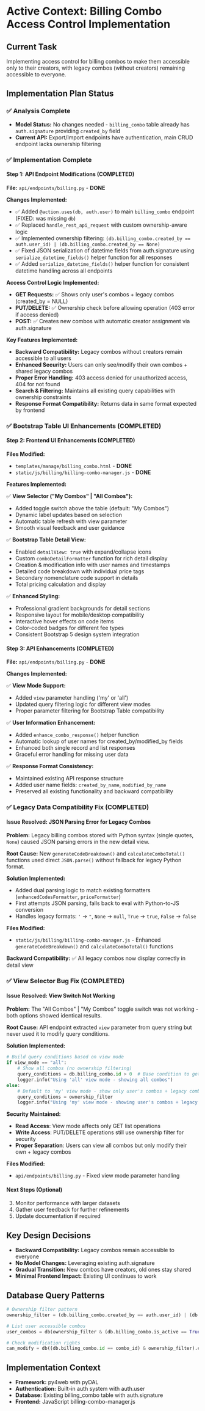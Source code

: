 # Active Context: Billing Combo Access Control Implementation

## Current Task

Implementing access control for billing combos to make them accessible only to their creators, with legacy combos (without creators) remaining accessible to everyone.

## Implementation Plan Status

### ✅ Analysis Complete

- **Model Status:** No changes needed - `billing_combo` table already has `auth.signature` providing `created_by` field
- **Current API:** Export/Import endpoints have authentication, main CRUD endpoint lacks ownership filtering

### ✅ Implementation Complete

#### Step 1: API Endpoint Modifications (COMPLETED)

**File:** `api/endpoints/billing.py` - **DONE**

**Changes Implemented:**

- ✅ Added `@action.uses(db, auth.user)` to main `billing_combo` endpoint (FIXED: was missing `db`)
- ✅ Replaced `handle_rest_api_request` with custom ownership-aware logic
- ✅ Implemented ownership filtering: `(db.billing_combo.created_by == auth.user_id) | (db.billing_combo.created_by == None)`
- ✅ Fixed JSON serialization of datetime fields from auth.signature using `serialize_datetime_fields()` helper function for all responses
- ✅ Added `serialize_datetime_fields()` helper function for consistent datetime handling across all endpoints

**Access Control Logic Implemented:**

- **GET Requests:** ✅ Shows only user's combos + legacy combos (created_by = NULL)
- **PUT/DELETE:** ✅ Ownership check before allowing operation (403 error if access denied)
- **POST:** ✅ Creates new combos with automatic creator assignment via auth.signature

**Key Features Implemented:**

- **Backward Compatibility:** Legacy combos without creators remain accessible to all users
- **Enhanced Security:** Users can only see/modify their own combos + shared legacy combos
- **Proper Error Handling:** 403 access denied for unauthorized access, 404 for not found
- **Search & Filtering:** Maintains all existing query capabilities with ownership constraints
- **Response Format Compatibility:** Returns data in same format expected by frontend

### ✅ Bootstrap Table UI Enhancements (COMPLETED)

#### Step 2: Frontend UI Enhancements (COMPLETED)

**Files Modified:**

- `templates/manage/billing_combo.html` - **DONE**
- `static/js/billing/billing-combo-manager.js` - **DONE**

**Features Implemented:**

✅ **View Selector ("My Combos" | "All Combos"):**

- Added toggle switch above the table (default: "My Combos")
- Dynamic label updates based on selection
- Automatic table refresh with view parameter
- Smooth visual feedback and user guidance

✅ **Bootstrap Table Detail View:**

- Enabled `detailView: true` with expand/collapse icons
- Custom `comboDetailFormatter` function for rich detail display
- Creation & modification info with user names and timestamps
- Detailed code breakdown with individual price tags
- Secondary nomenclature code support in details
- Total pricing calculation and display

✅ **Enhanced Styling:**

- Professional gradient backgrounds for detail sections
- Responsive layout for mobile/desktop compatibility
- Interactive hover effects on code items
- Color-coded badges for different fee types
- Consistent Bootstrap 5 design system integration

#### Step 3: API Enhancements (COMPLETED)

**File:** `api/endpoints/billing.py` - **DONE**

**Changes Implemented:**

✅ **View Mode Support:**

- Added `view` parameter handling ('my' or 'all')
- Updated query filtering logic for different view modes
- Proper parameter filtering for Bootstrap Table compatibility

✅ **User Information Enhancement:**

- Added `enhance_combo_response()` helper function
- Automatic lookup of user names for created_by/modified_by fields
- Enhanced both single record and list responses
- Graceful error handling for missing user data

✅ **Response Format Consistency:**

- Maintained existing API response structure
- Added user name fields: `created_by_name`, `modified_by_name`
- Preserved all existing functionality and backward compatibility

### ✅ Legacy Data Compatibility Fix (COMPLETED)

#### Issue Resolved: JSON Parsing Error for Legacy Combos

**Problem:** Legacy billing combos stored with Python syntax (single quotes, `None`) caused JSON parsing errors in the new detail view.

**Root Cause:** New `generateCodeBreakdown()` and `calculateComboTotal()` functions used direct `JSON.parse()` without fallback for legacy Python format.

**Solution Implemented:**

- Added dual parsing logic to match existing formatters (`enhancedCodesFormatter`, `priceFormatter`)
- First attempts JSON parsing, falls back to eval with Python-to-JS conversion
- Handles legacy formats: `'` → `"`, `None` → `null`, `True` → `true`, `False` → `false`

**Files Modified:**

- `static/js/billing/billing-combo-manager.js` - Enhanced `generateCodeBreakdown()` and `calculateComboTotal()` functions

**Backward Compatibility:** ✅ All legacy combos now display correctly in detail view

### ✅ View Selector Bug Fix (COMPLETED)

#### Issue Resolved: View Switch Not Working

**Problem:** The "All Combos" | "My Combos" toggle switch was not working - both options showed identical results.

**Root Cause:** API endpoint extracted `view` parameter from query string but never used it to modify query conditions.

**Solution Implemented:**

```python
# Build query conditions based on view mode
if view_mode == "all":
    # Show all combos (no ownership filtering)
    query_conditions = db.billing_combo.id > 0  # Base condition to get all records
    logger.info("Using 'all' view mode - showing all combos")
else:
    # Default to 'my' view mode - show only user's combos + legacy combos
    query_conditions = ownership_filter
    logger.info("Using 'my' view mode - showing user's combos + legacy combos")
```

**Security Maintained:**

- **Read Access**: View mode affects only GET list operations
- **Write Access**: PUT/DELETE operations still use ownership filter for security
- **Proper Separation**: Users can view all combos but only modify their own + legacy combos

**Files Modified:**

- `api/endpoints/billing.py` - Fixed view mode parameter handling

#### Next Steps (Optional)

3. Monitor performance with larger datasets
4. Gather user feedback for further refinements
5. Update documentation if required

## Key Design Decisions

- **Backward Compatibility:** Legacy combos remain accessible to everyone
- **No Model Changes:** Leveraging existing auth.signature
- **Gradual Transition:** New combos have creators, old ones stay shared
- **Minimal Frontend Impact:** Existing UI continues to work

## Database Query Patterns

```python
# Ownership filter pattern
ownership_filter = (db.billing_combo.created_by == auth.user_id) | (db.billing_combo.created_by == None)

# List user accessible combos
user_combos = db(ownership_filter & (db.billing_combo.is_active == True)).select()

# Check modification rights
can_modify = db((db.billing_combo.id == combo_id) & ownership_filter).count() > 0
```

## Implementation Context

- **Framework:** py4web with pyDAL
- **Authentication:** Built-in auth system with auth.user
- **Database:** Existing billing_combo table with auth.signature
- **Frontend:** JavaScript billing-combo-manager.js
